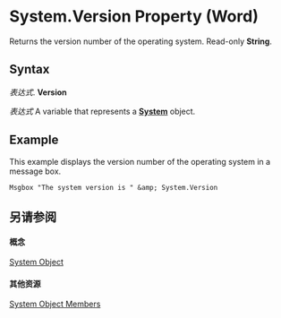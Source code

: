 
# System.Version Property (Word)

Returns the version number of the operating system. Read-only  **String**.


## Syntax

 _表达式_. **Version**

 _表达式_ A variable that represents a **[System](db15d780-3bbc-9515-a988-ea798777496f.md)** object.


## Example

This example displays the version number of the operating system in a message box.


```
Msgbox "The system version is " &amp; System.Version
```


## 另请参阅


#### 概念


[System Object](db15d780-3bbc-9515-a988-ea798777496f.md)
#### 其他资源


[System Object Members](http://msdn.microsoft.com/library/788b78de-8dbc-033d-34dc-0e35108f785f%28Office.15%29.aspx)
